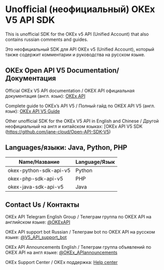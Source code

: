 # Unofficial (неофициальный) OKEx V5 API SDK

This is unofficial SDK for the OKEx v5 API (Unified Account) that also contains russian comments and guides.

Это неофициальный SDK для API OKEx v5 (Unified Account), который также содержит комментарии и руководства на русском языке.

## OKEx Open API V5 Documentation/Документация

Official OKEx V5 API documentation / OKEX API официальная документация (англ. язык): [OKEx API](https://www.okex.com/docs-v5/en/#market-maker-program)

Complete guide to OKEx’s API V5 / Полный гайд по OKEX API V5 (англ. язык): [OKEx API V5 Guide](https://www.okex.com/academy/en/complete-guide-to-okex-api-v5-upgrade)

Other unofficial SDK for the OKEx V5 API in English and Chinese / Другой неофициальный на англ и китайском языках: [OKEx API V5 SDK (https://github.com/jane-cloud/Open-API-SDK-V5)

## Languages/языки: Java, Python, PHP

| Name/Название  | Language/Язык |
| ------------- | ------------- |
| okex-python-sdk-api-v5  | Python |
| okex-php-sdk-api-v5  | PHP  |
| okex-java-sdk-api-v5  | Java  |


## Contact Us / Контакты

OKEx API Telegram English Group / Телеграм группа по OKEX API на aнглийском языке: [@OKExAPI](https://t.me/OKExAPI)

OKEx API support bot Russian / Телеграм bot по OKEX API на русском языке: [@V5_API_support_bot](https://t.me/V5_API_support_bot)

OKEx API Announcements English / Телеграм группа объявлений по OKEX API на англ языке: [@OKEx_APIannouncements](https://t.me/OKEx_APIannouncements)

OKEx Support Center / OKEx поддержка: [Help center](https://www.okex.com/support-center.html)  
